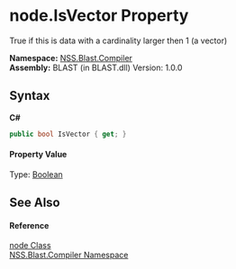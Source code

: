 # node.IsVector Property 
 

True if this is data with a cardinality larger then 1 (a vector)

**Namespace:**&nbsp;<a href="N_NSS_Blast_Compiler">NSS.Blast.Compiler</a><br />**Assembly:**&nbsp;BLAST (in BLAST.dll) Version: 1.0.0

## Syntax

**C#**<br />
``` C#
public bool IsVector { get; }
```


#### Property Value
Type: <a href="https://docs.microsoft.com/dotnet/api/system.boolean" target="_blank" rel="noopener noreferrer">Boolean</a>

## See Also


#### Reference
<a href="T_NSS_Blast_Compiler_node">node Class</a><br /><a href="N_NSS_Blast_Compiler">NSS.Blast.Compiler Namespace</a><br />